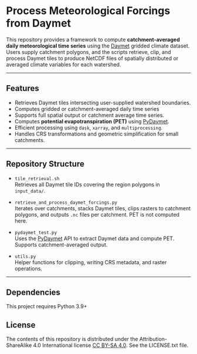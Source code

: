 # Process Meteorological Forcings from Daymet

This repository provides a framework to compute **catchment-averaged daily meteorological time series** using the [Daymet](https://daymet.ornl.gov/) gridded climate dataset. Users supply catchment polygons, and the scripts retrieve, clip, and process Daymet tiles to produce NetCDF files of spatially distributed or averaged climate variables for each watershed.

---

## Features

- Retrieves Daymet tiles intersecting user-supplied watershed boundaries.
- Computes gridded or catchment-averaged daily time series 
- Supports full spatial output or catchment average time series.
- Computes **potential evapotranspiration (PET)** using [PyDaymet](https://github.com/hyriver/pydaymet).
- Efficient processing using `dask`, `xarray`, and `multiprocessing`.
- Handles CRS transformations and geometric simplification for small catchments.

---

## Repository Structure

- `tile_retrieval.sh`  
  Retrieves all Daymet tile IDs covering the region polygons in `input_data/`.

- `retrieve_and_process_daymet_forcings.py`  
  Iterates over catchments, stacks Daymet tiles, clips rasters to catchment polygons, and outputs `.nc` files per catchment. PET is not computed here.

- `pydaymet_test.py`  
  Uses the [PyDaymet](https://github.com/chaimleib/pydaymet) API to extract Daymet data and compute PET. Supports catchment-averaged output.

- `utils.py`  
  Helper functions for clipping, writing CRS metadata, and raster operations.

---

## Dependencies

This project requires Python 3.9+

## License

The contents of this repository is distributed under the Attribution-ShareAlike 4.0 International license [CC BY-SA 4.0](https://creativecommons.org/licenses/by-sa/4.0/https://creativecommons.org/licenses/by-sa/4.0/).  See the LICENSE.txt file.

